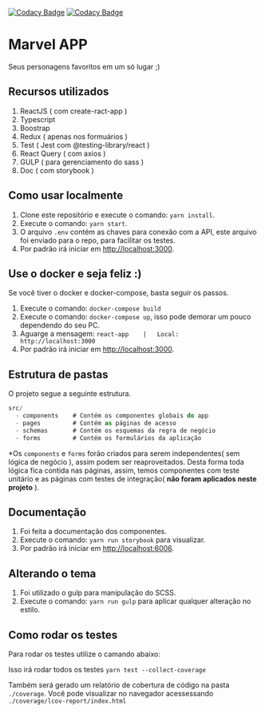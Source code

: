 [![Codacy Badge](https://app.codacy.com/project/badge/Grade/2fe26fdf59f244beb636b1d82eccb8d0)](https://www.codacy.com/gh/prdossantos/marvel-app/dashboard?utm_source=github.com&utm_medium=referral&utm_content=prdossantos/marvel-app&utm_campaign=Badge_Grade)
[![Codacy Badge](https://app.codacy.com/project/badge/Grade/2fe26fdf59f244beb636b1d82eccb8d0)](https://www.codacy.com/gh/prdossantos/marvel-app/dashboard?utm_source=github.com&utm_medium=referral&utm_content=prdossantos/marvel-app&_campaign=Badge_Coverage)

# Marvel APP

Seus personagens favoritos em um só lugar ;)

## Recursos utilizados

1.  ReactJS ( com create-ract-app )
2.  Typescript
3.  Boostrap
4.  Redux ( apenas nos formuários )
5.  Test ( Jest com @testing-library/react )
6.  React Query ( com axios )
7.  GULP ( para gerenciamento do sass )
8.  Doc ( com storybook )

## Como usar localmente

1.  Clone este repositório e execute o comando: `yarn install`.
2.  Execute o comando: `yarn start`.
3.  O arquivo `.env` contém as chaves para conexão com a API, este arquivo foi enviado para o repo, para facilitar os testes.
4.  Por padrão irá iniciar em <http://localhost:3000>.

## Use o docker e seja feliz :)

Se você tiver o docker e docker-compose, basta seguir os passos.

1.  Execute o comando: `docker-compose build`
2.  Execute o comando: `docker-compose up`,  isso pode demorar um pouco dependendo do seu PC.
3.  Aguarge a mensagem: `react-app    |   Local:            http://localhost:3000`
4.  Por padrão irá iniciar em <http://localhost:3000>.

## Estrutura de pastas

O projeto segue a seguinte estrutura.

```js
src/
  - components    # Contém os componentes globais do app
  - pages         # Contém as páginas de acesso
  - schemas       # Contém os esquemas da regra de negócio
  - forms         # Contém os formulários da aplicação
```

\*Os `components` e `forms` forão criados para serem independentes( sem lógica de negócio ), assim podem ser reaproveitados.
Desta forma toda lógica fica contida nas páginas, assim, temos componentes com teste unitário e as páginas com testes de integração( **não foram aplicados neste projeto** ).

## Documentação

1.  Foi feita a documentação dos componentes.
2.  Execute o comando: `yarn run storybook` para visualizar.
3.  Por padrão irá iniciar em <http://localhost:6006>.

## Alterando o tema

1.  Foi utilizado o gulp para manipulação do SCSS.
2.  Execute o comando: `yarn run gulp` para aplicar qualquer alteração no estilo.

## Como rodar os testes

Para rodar os testes utilize o camando abaixo:

Isso irá rodar todos os testes
`yarn test --collect-coverage`

Também será gerado um relatório de cobertura de código na pasta `./coverage`.
Você pode visualizar no navegador acessessando `./coverage/lcov-report/index.html`
